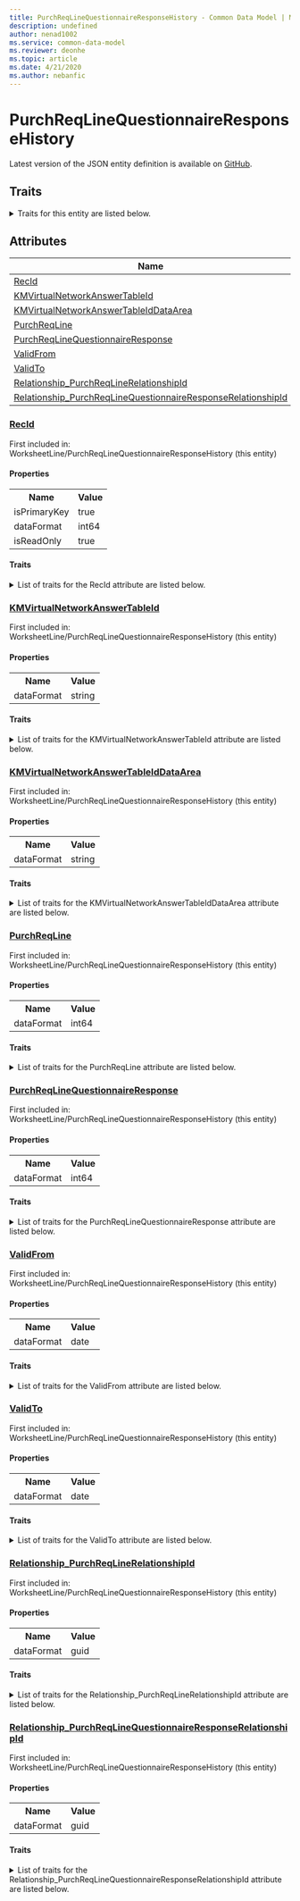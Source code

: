 ```yaml
---
title: PurchReqLineQuestionnaireResponseHistory - Common Data Model | Microsoft Docs
description: undefined
author: nenad1002
ms.service: common-data-model
ms.reviewer: deonhe
ms.topic: article
ms.date: 4/21/2020
ms.author: nebanfic
---
```


# PurchReqLineQuestionnaireResponseHistory

  
 Latest version of the JSON entity definition is available on <a href="https://github.com/Microsoft/CDM/tree/master/schemaDocuments/core/operationsCommon/Tables/SupplyChain/ProcurementAndSourcing/WorksheetLine/PurchReqLineQuestionnaireResponseHistory.cdm.json" target="_blank">GitHub</a>.  

## Traits

<details>
<summary>Traits for this entity are listed below.  
</summary>

**is.identifiedBy**  
  names a specifc identity attribute to use with an entity  <table><tr><th>Parameter</th><th>Value</th><th>Data type</th><th>Explanation</th></tr><tr><td>attribute</td><td>[PurchReqLineQuestionnaireResponseHistory/(resolvedAttributes)/RecId](#RecId)</td><td>attribute</td><td></td></tr></table>

**is.CDM.entityVersion**  
  <table><tr><th>Parameter</th><th>Value</th><th>Data type</th><th>Explanation</th></tr><tr><td>versionNumber</td><td>"1.0.0"</td><td>string</td><td>semantic version number of the entity</td></tr></table>

**is.application.releaseVersion**  
  <table><tr><th>Parameter</th><th>Value</th><th>Data type</th><th>Explanation</th></tr><tr><td>releaseVersion</td><td>"10.0.13.0"</td><td>string</td><td>semantic version number of the application introducing this entity</td></tr></table>

</details>

## Attributes

|Name|Description|First Included in Instance|
|---|---|---|
|[RecId](#RecId)||<a href="PurchReqLineQuestionnaireResponseHistory.md" target="_blank">WorksheetLine/PurchReqLineQuestionnaireResponseHistory</a>|
|[KMVirtualNetworkAnswerTableId](#KMVirtualNetworkAnswerTableId)||<a href="PurchReqLineQuestionnaireResponseHistory.md" target="_blank">WorksheetLine/PurchReqLineQuestionnaireResponseHistory</a>|
|[KMVirtualNetworkAnswerTableIdDataArea](#KMVirtualNetworkAnswerTableIdDataArea)||<a href="PurchReqLineQuestionnaireResponseHistory.md" target="_blank">WorksheetLine/PurchReqLineQuestionnaireResponseHistory</a>|
|[PurchReqLine](#PurchReqLine)||<a href="PurchReqLineQuestionnaireResponseHistory.md" target="_blank">WorksheetLine/PurchReqLineQuestionnaireResponseHistory</a>|
|[PurchReqLineQuestionnaireResponse](#PurchReqLineQuestionnaireResponse)||<a href="PurchReqLineQuestionnaireResponseHistory.md" target="_blank">WorksheetLine/PurchReqLineQuestionnaireResponseHistory</a>|
|[ValidFrom](#ValidFrom)||<a href="PurchReqLineQuestionnaireResponseHistory.md" target="_blank">WorksheetLine/PurchReqLineQuestionnaireResponseHistory</a>|
|[ValidTo](#ValidTo)||<a href="PurchReqLineQuestionnaireResponseHistory.md" target="_blank">WorksheetLine/PurchReqLineQuestionnaireResponseHistory</a>|
|[Relationship_PurchReqLineRelationshipId](#Relationship_PurchReqLineRelationshipId)||<a href="PurchReqLineQuestionnaireResponseHistory.md" target="_blank">WorksheetLine/PurchReqLineQuestionnaireResponseHistory</a>|
|[Relationship_PurchReqLineQuestionnaireResponseRelationshipId](#Relationship_PurchReqLineQuestionnaireResponseRelationshipId)||<a href="PurchReqLineQuestionnaireResponseHistory.md" target="_blank">WorksheetLine/PurchReqLineQuestionnaireResponseHistory</a>|

### <a href=#RecId name="RecId">RecId</a>

First included in: WorksheetLine/PurchReqLineQuestionnaireResponseHistory (this entity)  

#### Properties

<table><tr><th>Name</th><th>Value</th></tr><tr><td>isPrimaryKey</td><td>true</td></tr><tr><td>dataFormat</td><td>int64</td></tr><tr><td>isReadOnly</td><td>true</td></tr></table>

#### Traits

<details>
<summary>List of traits for the RecId attribute are listed below.</summary>

**is.dataFormat.integer**  
**is.dataFormat.big**  
**is.identifiedBy**  
names a specifc identity attribute to use with an entity  <table><tr><th>Parameter</th><th>Value</th><th>Data type</th><th>Explanation</th></tr><tr><td>attribute</td><td>[PurchReqLineQuestionnaireResponseHistory/(resolvedAttributes)/RecId](#RecId)</td><td>attribute</td><td></td></tr></table>

**is.readOnly**  
**is.dataFormat.integer**  
**is.dataFormat.big**  
</details>

### <a href=#KMVirtualNetworkAnswerTableId name="KMVirtualNetworkAnswerTableId">KMVirtualNetworkAnswerTableId</a>

First included in: WorksheetLine/PurchReqLineQuestionnaireResponseHistory (this entity)  

#### Properties

<table><tr><th>Name</th><th>Value</th></tr><tr><td>dataFormat</td><td>string</td></tr></table>

#### Traits

<details>
<summary>List of traits for the KMVirtualNetworkAnswerTableId attribute are listed below.</summary>

**is.dataFormat.character**  
**is.dataFormat.big**  
**is.dataFormat.array**  
**is.dataFormat.character**  
**is.dataFormat.array**  
</details>

### <a href=#KMVirtualNetworkAnswerTableIdDataArea name="KMVirtualNetworkAnswerTableIdDataArea">KMVirtualNetworkAnswerTableIdDataArea</a>

First included in: WorksheetLine/PurchReqLineQuestionnaireResponseHistory (this entity)  

#### Properties

<table><tr><th>Name</th><th>Value</th></tr><tr><td>dataFormat</td><td>string</td></tr></table>

#### Traits

<details>
<summary>List of traits for the KMVirtualNetworkAnswerTableIdDataArea attribute are listed below.</summary>

**is.dataFormat.character**  
**is.dataFormat.big**  
**is.dataFormat.array**  
**is.dataFormat.character**  
**is.dataFormat.array**  
</details>

### <a href=#PurchReqLine name="PurchReqLine">PurchReqLine</a>

First included in: WorksheetLine/PurchReqLineQuestionnaireResponseHistory (this entity)  

#### Properties

<table><tr><th>Name</th><th>Value</th></tr><tr><td>dataFormat</td><td>int64</td></tr></table>

#### Traits

<details>
<summary>List of traits for the PurchReqLine attribute are listed below.</summary>

**is.dataFormat.integer**  
**is.dataFormat.big**  
**is.dataFormat.integer**  
**is.dataFormat.big**  
</details>

### <a href=#PurchReqLineQuestionnaireResponse name="PurchReqLineQuestionnaireResponse">PurchReqLineQuestionnaireResponse</a>

First included in: WorksheetLine/PurchReqLineQuestionnaireResponseHistory (this entity)  

#### Properties

<table><tr><th>Name</th><th>Value</th></tr><tr><td>dataFormat</td><td>int64</td></tr></table>

#### Traits

<details>
<summary>List of traits for the PurchReqLineQuestionnaireResponse attribute are listed below.</summary>

**is.dataFormat.integer**  
**is.dataFormat.big**  
**is.dataFormat.integer**  
**is.dataFormat.big**  
</details>

### <a href=#ValidFrom name="ValidFrom">ValidFrom</a>

First included in: WorksheetLine/PurchReqLineQuestionnaireResponseHistory (this entity)  

#### Properties

<table><tr><th>Name</th><th>Value</th></tr><tr><td>dataFormat</td><td>date</td></tr></table>

#### Traits

<details>
<summary>List of traits for the ValidFrom attribute are listed below.</summary>

**is.dataFormat.date**  
**means.measurement.date**  
**is.dataFormat.date**  
</details>

### <a href=#ValidTo name="ValidTo">ValidTo</a>

First included in: WorksheetLine/PurchReqLineQuestionnaireResponseHistory (this entity)  

#### Properties

<table><tr><th>Name</th><th>Value</th></tr><tr><td>dataFormat</td><td>date</td></tr></table>

#### Traits

<details>
<summary>List of traits for the ValidTo attribute are listed below.</summary>

**is.dataFormat.date**  
**means.measurement.date**  
**is.dataFormat.date**  
</details>

### <a href=#Relationship_PurchReqLineRelationshipId name="Relationship_PurchReqLineRelationshipId">Relationship_PurchReqLineRelationshipId</a>

First included in: WorksheetLine/PurchReqLineQuestionnaireResponseHistory (this entity)  

#### Properties

<table><tr><th>Name</th><th>Value</th></tr><tr><td>dataFormat</td><td>guid</td></tr></table>

#### Traits

<details>
<summary>List of traits for the Relationship_PurchReqLineRelationshipId attribute are listed below.</summary>

**is.dataFormat.character**  
**is.dataFormat.big**  
**is.dataFormat.array**  
**is.dataFormat.guid**  
**means.identity.entityId**  
**is.linkedEntity.identifier**  
Marks the attribute(s) that hold foreign key references to a linked (used as an attribute) entity. This attribute is added to the resolved entity to enumerate the referenced entities.  <table><tr><th>Parameter</th><th>Value</th><th>Data type</th><th>Explanation</th></tr><tr><td>entityReferences</td><td><table><tr><th>entityReference</th><th>attributeReference</th></tr><tr><td><a href="PurchReqLine.md" target="_blank">/core/operationsCommon/Tables/SupplyChain/ProcurementAndSourcing/WorksheetLine/PurchReqLine.cdm.json/PurchReqLine</a></td><td><a href="PurchReqLine.md#RecId" target="_blank">RecId</a></td></tr></table></td><td>entity</td><td>a reference to the constant entity holding the list of entity references</td></tr></table>

**is.dataFormat.guid**  
**is.dataFormat.character**  
**is.dataFormat.array**  
</details>

### <a href=#Relationship_PurchReqLineQuestionnaireResponseRelationshipId name="Relationship_PurchReqLineQuestionnaireResponseRelationshipId">Relationship_PurchReqLineQuestionnaireResponseRelationshipId</a>

First included in: WorksheetLine/PurchReqLineQuestionnaireResponseHistory (this entity)  

#### Properties

<table><tr><th>Name</th><th>Value</th></tr><tr><td>dataFormat</td><td>guid</td></tr></table>

#### Traits

<details>
<summary>List of traits for the Relationship_PurchReqLineQuestionnaireResponseRelationshipId attribute are listed below.</summary>

**is.dataFormat.character**  
**is.dataFormat.big**  
**is.dataFormat.array**  
**is.dataFormat.guid**  
**means.identity.entityId**  
**is.linkedEntity.identifier**  
Marks the attribute(s) that hold foreign key references to a linked (used as an attribute) entity. This attribute is added to the resolved entity to enumerate the referenced entities.  <table><tr><th>Parameter</th><th>Value</th><th>Data type</th><th>Explanation</th></tr><tr><td>entityReferences</td><td><table><tr><th>entityReference</th><th>attributeReference</th></tr><tr><td><a href="PurchReqLineQuestionnaireResponse.md" target="_blank">/core/operationsCommon/Tables/SupplyChain/ProcurementAndSourcing/WorksheetLine/PurchReqLineQuestionnaireResponse.cdm.json/PurchReqLineQuestionnaireResponse</a></td><td><a href="PurchReqLineQuestionnaireResponse.md#RecId" target="_blank">RecId</a></td></tr></table></td><td>entity</td><td>a reference to the constant entity holding the list of entity references</td></tr></table>

**is.dataFormat.guid**  
**is.dataFormat.character**  
**is.dataFormat.array**  
</details>
